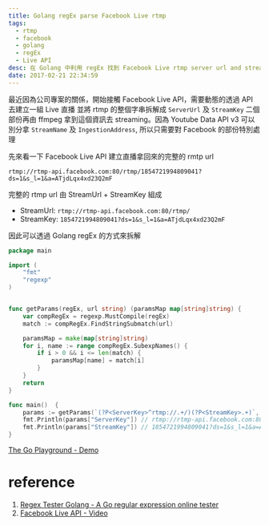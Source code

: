 ```yaml
---
title: Golang regEx parse Facebook Live rtmp
tags:
  - rtmp
  - facebook
  - golang
  - regEx
  - Live API
desc: 在 Golang 中利用 regEx 找到 Facebook Live rtmp server url and stream key
date: 2017-02-21 22:34:59
---
```



最近因為公司專案的關係，開始接觸 Facebook Live API，需要動態的透過 API 去建立一組 Live 直播 並將 rtmp 的整個字串拆解成 `ServerUrl` 及 `StreamKey` 二個部份再由 ffmpeg 拿到這個資訊去 streaming。因為 Youtube Data API v3 可以別分拿 `StreamName` 及 `IngestionAddress`, 所以只需要對 Facebook 的部份特別處理

<!-- more -->

先來看一下 Facebook Live API 建立直播拿回來的完整的 rmtp url

```
rtmp://rtmp-api.facebook.com:80/rtmp/1854721994809041?ds=1&s_l=1&a=ATjdLqx4xd23Q2mF
```

完整的 rtmp url 由 StreamUrl + StreamKey 組成

- StreamUrl: `rtmp://rtmp-api.facebook.com:80/rtmp/`
- StreamKey: `1854721994809041?ds=1&s_l=1&a=ATjdLqx4xd23Q2mF`

因此可以透過 Golang regEx 的方式來拆解

```go
package main

import (
    "fmt"
    "regexp"
)


func getParams(regEx, url string) (paramsMap map[string]string) {
    var compRegEx = regexp.MustCompile(regEx)
    match := compRegEx.FindStringSubmatch(url)

    paramsMap = make(map[string]string)
    for i, name := range compRegEx.SubexpNames() {
        if i > 0 && i <= len(match) {
            paramsMap[name] = match[i]
        }
    }
    return
}

func main()  {
    params := getParams(`(?P<ServerKey>^rtmp://.+/)(?P<StreamKey>.+)`, `rtmp://rtmp-api.facebook.com:80/rtmp/1854721994809041?ds=1&s_l=1&a=ATjdLqx4xd23Q2mF`)
    fmt.Println(params["ServerKey"]) // rtmp://rtmp-api.facebook.com:80/rtmp/
    fmt.Println(params["StreamKey"]) // 1854721994809041?ds=1&s_l=1&a=ATjdLqx4xd23Q2mF
}
```

[The Go Playground - Demo](https://goo.gl/7nSGim)

# reference

1. [Regex Tester Golang - A Go regular expression online tester](https://regex-golang.appspot.com/assets/html/index.html)
2. [Facebook Live API - Video](https://developers.facebook.com/docs/videos/live-video)
